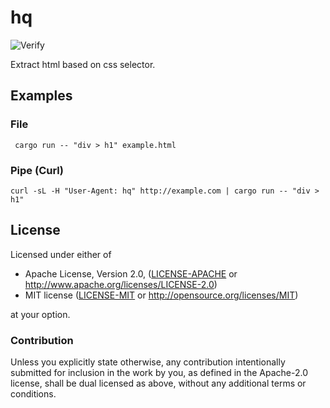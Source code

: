 # hq
![Verify](https://github.com/ozbe/hq/workflows/Verify/badge.svg)

Extract html based on css selector.

## Examples

### File

```
 cargo run -- "div > h1" example.html
```

### Pipe (Curl)
```
curl -sL -H "User-Agent: hq" http://example.com | cargo run -- "div > h1"
```

## License

Licensed under either of

* Apache License, Version 2.0, ([LICENSE-APACHE](LICENSE-APACHE) or
  http://www.apache.org/licenses/LICENSE-2.0)
* MIT license ([LICENSE-MIT](LICENSE-MIT) or
  http://opensource.org/licenses/MIT)

at your option.

### Contribution

Unless you explicitly state otherwise, any contribution intentionally
submitted for inclusion in the work by you, as defined in the Apache-2.0
license, shall be dual licensed as above, without any additional terms
or conditions.